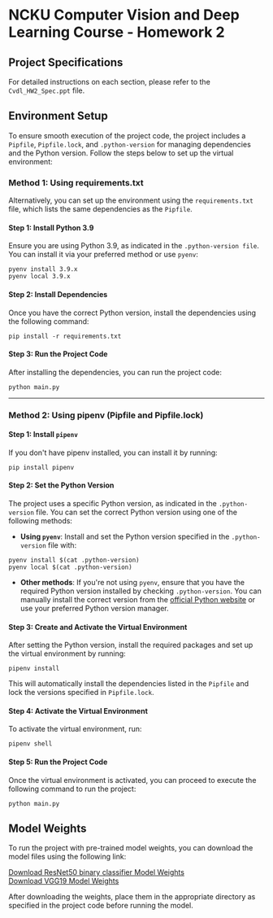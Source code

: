 # NCKU Computer Vision and Deep Learning Course - Homework 2

## Project Specifications
For detailed instructions on each section, please refer to the `Cvdl_HW2_Spec.ppt` file.

## Environment Setup
To ensure smooth execution of the project code, the project includes a `Pipfile`, `Pipfile.lock`, and `.python-version` for managing dependencies and the Python version. Follow the steps below to set up the virtual environment:

### Method 1: Using requirements.txt
Alternatively, you can set up the environment using the `requirements.txt` file, which lists the same dependencies as the `Pipfile`.

#### Step 1: Install Python 3.9
Ensure you are using Python 3.9, as indicated in the `.python-version file`. You can install it via your preferred method or use `pyenv`:
```
pyenv install 3.9.x
pyenv local 3.9.x
```

#### Step 2: Install Dependencies
Once you have the correct Python version, install the dependencies using the following command:
```
pip install -r requirements.txt
```

#### Step 3: Run the Project Code
After installing the dependencies, you can run the project code:
```
python main.py
```  

---

### Method 2: Using pipenv (Pipfile and Pipfile.lock)
#### Step 1: Install `pipenv`
If you don't have pipenv installed, you can install it by running:
```
pip install pipenv
```

#### Step 2: Set the Python Version
The project uses a specific Python version, as indicated in the `.python-version` file. You can set the correct Python version using one of the following methods:
- **Using `pyenv`**: Install and set the Python version specified in the `.python-version` file with:
```
pyenv install $(cat .python-version)
pyenv local $(cat .python-version)
```

- **Other methods**: If you're not using `pyenv`, ensure that you have the required Python version installed by checking `.python-version`. You can manually install the correct version from the [official Python website](https://www.python.org/downloads/) or use your preferred Python version manager.

#### Step 3: Create and Activate the Virtual Environment
After setting the Python version, install the required packages and set up the virtual environment by running:
```
pipenv install
```
This will automatically install the dependencies listed in the `Pipfile` and lock the versions specified in `Pipfile.lock`.

#### Step 4: Activate the Virtual Environment
To activate the virtual environment, run:
```
pipenv shell
```

#### Step 5: Run the Project Code
Once the virtual environment is activated, you can proceed to execute the following command to run the project:
```
python main.py
```

## Model Weights
To run the project with pre-trained model weights, you can download the model files using the following link:  

[Download ResNet50 binary classifier Model Weights](https://drive.google.com/file/d/1eBUr5FAUkSorrWFnlRb10ZvNIJy_Omvy/view?usp=sharing)  
[Download VGG19 Model Weights](https://drive.google.com/file/d/1duk9cANV4OsNElA8aYfD4ZzGnaB7HpBe/view?usp=sharing)  

After downloading the weights, place them in the appropriate directory as specified in the project code before running the model.
